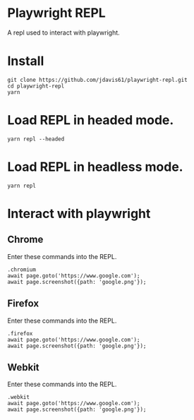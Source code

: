 # Playwright REPL
A repl used to interact with playwright.

# Install
```
git clone https://github.com/jdavis61/playwright-repl.git
cd playwright-repl
yarn
```

# Load REPL in headed mode.
```
yarn repl --headed
```

# Load REPL in headless mode.
```
yarn repl
```

# Interact with playwright

## Chrome
Enter these commands into the REPL.
```
.chromium
await page.goto('https://www.google.com');
await page.screenshot({path: 'google.png'});
```

## Firefox
Enter these commands into the REPL.
```
.firefox
await page.goto('https://www.google.com');
await page.screenshot({path: 'google.png'});
```

## Webkit
Enter these commands into the REPL.
```
.webkit
await page.goto('https://www.google.com');
await page.screenshot({path: 'google.png'});
```
